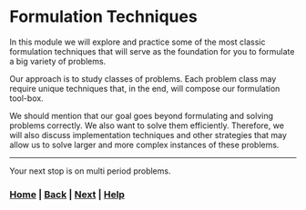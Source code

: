 # Formulation Techniques
In this module we will explore and practice some of the most classic 
formulation techniques that will serve as the foundation for you to 
formulate a big variety of problems.

Our approach is to study classes of problems. Each problem class may require 
unique techniques that, in the end, will compose our formulation tool-box.

We should mention that our goal goes beyond formulating and solving problems 
correctly. We also want to solve them efficiently. Therefore, we will also 
discuss implementation techniques and other strategies that may allow us to 
solve larger and more complex instances of these problems.

------------------------------------------------------------------------------

Your next stop is on multi period problems.

### [Home][home] | [Back][back] | [Next][next] | [Help][help]

[home]: ../README.md
[back]: ../2_beginner_examples/README.md
[next]: 1_multi_period_problems/README.md
[help]: ../0_help/README.md